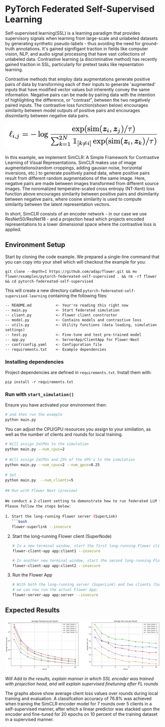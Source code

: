 # PyTorch Federated Self-Supervised Learning

Self-supervised learning(SSL) is a learning paradigm that provides supervisory signals when learning from large-scale and unlabeled datasets by generating synthetic pseudo-labels - thus avoiding the need for ground-truth annotations. It's gained signifigant traction in fields like computer vision, NLP, and audio signal processing that have vast collections of unlabeled data. Contrastive learning (a discriminative method) has recently gained traction in SSL, particularly for pretext tasks like repsentation learning. 

Contrastive methods that employ data augmentations generate positive pairs of data by transforming each of their inputs to generate 'augmented' inputs that have modified vector values but inherently convey the same information. Negative pairs can be made by pairing data with the intention of highlighting the difference, or "contrast", between the two negatively paired inputs. The contrastive loss function(shown below) encourages similarity between model outputs of positive pairs and encourages dissimilarity between negative data pairs.

<p align="center">
  <img src="images/loss_eq.png" />
</p>

In this example, we implement SimCLR: A Simple Framework for Contrastive Learning of Visual Representations. SimCLR makes use of image augmentations(random croppings, adding gausian noise, horizontal inversions, etc.) to generate positively paired data, where positive pairs result from different random augmentations of the same image. Here, negative pairs are made between images transformed from different source images. The noromalized temperatre-scaled cross entropy (NT-Xent) loss function above encourages similarity between positive pairs and disimilarity between negative pairs, where cosine similarity is used to compute similarity between the latent representation vectors.


In short, SimCLR consists of an encoder network - in our case we use ResNet50/ResNet18 - and a projection head which projects encoded representations to a lower dimensional space where the contrastive loss is applied.


## Environment Setup

Start by cloning the code example. We prepared a single-line command that you can copy into your shell which will checkout the example for you:

```shell
git clone --depth=1 https://github.com/adap/flower.git && mv flower/examples/pytorch-federeated-self-supervised . && rm -rf flower && cd pytorch-federeated-self-supervised
```

This will create a new directory called `pytorch-federeated-self-supervised-learning` containing the following files:

```
-- README.md           <- Your're reading this right now
-- main.py             <- Start federated simulation
-- client.py           <- Flower client constructor
-- model.py            <- Contains models and contrastive loss
-- utils.py            <- Utility functions (data loading, simulation settings)
-- test.py             <- Fine-tune and test pre-trained model
-- app.py              <- ServerApp/ClientApp for Flower-Next
-- conf/config.yaml    <- Configuration file
-- requirements.txt    <- Example dependencies
```


### Installing dependencies

Project dependencies are defined in `requirements.txt`. Install them with:

```shell
pip install -r requirements.txt
```

### Run with `start_simulation()`

Ensure you have activated your environment then:

```bash
# and then run the example
python main.py
```

You can adjust the CPU/GPU resources you assign to your similation, as well as the number of clients and rounds for local training. 

```bash
# Will assign 2xCPUs to the simulation
python main.py --num_cpus=2

# Will assign 2xCPUs and 25% of the GPU's to the simulation
python main.py --num_cpus=2 --num_gpus=0.25

# Set
python main.py  --num_clients=5

## Run with Flower Next (preview)

We conduct a 2-client setting to demonstrate how to run federated LLM fine-tuning with Flower Next.
Please follow the steps below:

1. Start the long-running Flower server (SuperLink)
   ```bash
   flower-superlink --insecure
   ```
2. Start the long-running Flower client (SuperNode)
   ```bash
   # In a new terminal window, start the first long-running Flower client:
   flower-client-app app:client1 --insecure
   ```
   ```bash
   # In another new terminal window, start the second long-running Flower client:
   flower-client-app app:client2 --insecure
   ```
3. Run the Flower App
   ```bash
   # With both the long-running server (SuperLink) and two clients (SuperNode) up and running,
   # we can now run the actual Flower App:
   flower-server-app app:server --insecure
   ```


## Expected Results

<p align="center">
  <img src="images/loss_graph.png" />
</p>


*Will Add to the results, explain manner in which SSL encoder was trained with projection head, and will explain supervised finetuning after FL rounds* 

The graphs above show average client loss values over rounds during local training and evaluation. A classifcation accuracy of 76.8% was achieved when training the SimCLR encoder model for 7 rounds over 5 clients in a self-supervised manner, after which a linear predictor was stacked upon the encoder and fine-tuned for 20 epochs on 10 percent of the training dataset in a supervised manner.
